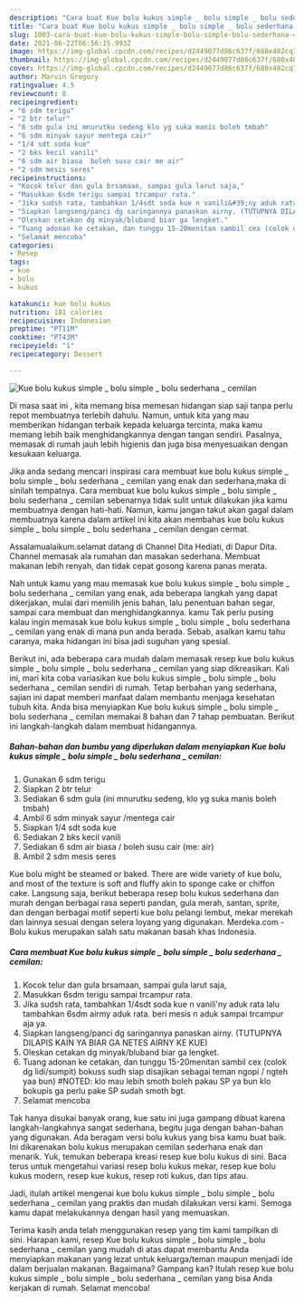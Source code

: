 ```yaml
---
description: "Cara buat Kue bolu kukus simple _ bolu simple _ bolu sederhana _ cemilan yang lezat Untuk Jualan"
title: "Cara buat Kue bolu kukus simple _ bolu simple _ bolu sederhana _ cemilan yang lezat Untuk Jualan"
slug: 1003-cara-buat-kue-bolu-kukus-simple-bolu-simple-bolu-sederhana-cemilan-yang-lezat-untuk-jualan
date: 2021-06-22T06:56:15.993Z
image: https://img-global.cpcdn.com/recipes/d2449077d86c637f/680x482cq70/kue-bolu-kukus-simple-_-bolu-simple-_-bolu-sederhana-_-cemilan-foto-resep-utama.jpg
thumbnail: https://img-global.cpcdn.com/recipes/d2449077d86c637f/680x482cq70/kue-bolu-kukus-simple-_-bolu-simple-_-bolu-sederhana-_-cemilan-foto-resep-utama.jpg
cover: https://img-global.cpcdn.com/recipes/d2449077d86c637f/680x482cq70/kue-bolu-kukus-simple-_-bolu-simple-_-bolu-sederhana-_-cemilan-foto-resep-utama.jpg
author: Marvin Gregory
ratingvalue: 4.5
reviewcount: 8
recipeingredient:
- "6 sdm terigu"
- "2 btr telur"
- "6 sdm gula ini mnurutku sedeng klo yg suka manis boleh tmbah"
- "6 sdm minyak sayur mentega cair"
- "1/4 sdt soda kue"
- "2 bks kecil vanili"
- "6 sdm air biasa  boleh susu cair me air"
- "2 sdm mesis seres"
recipeinstructions:
- "Kocok telur dan gula brsamaan, sampai gula larut saja,"
- "Masukkan 6sdm terigu sampai trcampur rata."
- "Jika sudsh rata, tambahkan 1/4sdt soda kue n vanili&#39;ny aduk rata lalu tambahkan 6sdm airmy aduk rata. beri mesis n aduk sampai trcampur aja ya."
- "Siapkan langseng/panci dg saringannya panaskan airny. (TUTUPNYA DILAPIS KAIN YA BIAR GA NETES AIRNY KE KUE)"
- "Oleskan cetakan dg minyak/bluband biar ga lengket."
- "Tuang adonan ke cetakan, dan tunggu 15-20menitan sambil cex (colok dg lidi/sumpit) bokuss sudh siap disajikan sebagai teman ngopi / ngteh yaa bun) #NOTED: klo mau lebih smoth boleh pakau SP ya bun klo bokupis ga perlu pake SP sudah smoth bgt."
- "Selamat mencoba"
categories:
- Resep
tags:
- kue
- bolu
- kukus

katakunci: kue bolu kukus 
nutrition: 181 calories
recipecuisine: Indonesian
preptime: "PT11M"
cooktime: "PT43M"
recipeyield: "1"
recipecategory: Dessert

---
```



![Kue bolu kukus simple _ bolu simple _ bolu sederhana _ cemilan](https://img-global.cpcdn.com/recipes/d2449077d86c637f/680x482cq70/kue-bolu-kukus-simple-_-bolu-simple-_-bolu-sederhana-_-cemilan-foto-resep-utama.jpg)

Di masa  saat ini , kita memang bisa memesan hidangan siap saji tanpa perlu repot membuatnya terlebih dahulu. Namun, untuk kita yang mau memberikan hidangan terbaik kepada keluarga tercinta, maka kamu memang lebih baik menghidangkannya dengan tangan sendiri. Pasalnya, memasak di rumah jauh lebih higienis dan juga bisa menyesuaikan dengan kesukaan keluarga.

Jika anda sedang mencari inspirasi cara membuat kue bolu kukus simple _ bolu simple _ bolu sederhana _ cemilan yang enak dan sederhana,maka di sinilah tempatnya. Cara membuat kue bolu kukus simple _ bolu simple _ bolu sederhana _ cemilan  sebenarnya tidak sulit untuk dilakukan jika kamu membuatnya dengan hati-hati. Namun, kamu jangan takut akan gagal dalam membuatnya 
karena dalam artikel ini kita akan membahas kue bolu kukus simple _ bolu simple _ bolu sederhana _ cemilan dengan cermat.  

Assalamualaikum.selamat datang di Channel Dita Hediati, di Dapur Dita. Channel memasak ala rumahan dan masakan sederhana. Membuat makanan lebih renyah, dan tidak cepat gosong karena panas merata.

Nah untuk kamu yang mau memasak kue bolu kukus simple _ bolu simple _ bolu sederhana _ cemilan yang enak, ada beberapa langkah yang dapat dikerjakan, mulai dari memilih jenis bahan, lalu penentuan bahan segar, sampai cara membuat dan menghidangkannya. kamu Tak perlu pusing kalau ingin memasak kue bolu kukus simple _ bolu simple _ bolu sederhana _ cemilan yang enak di mana pun anda berada. Sebab, asalkan kamu  tahu caranya, maka hidangan ini bisa jadi suguhan yang spesial.

Berikut ini, ada beberapa cara mudah dalam memasak resep kue bolu kukus simple _ bolu simple _ bolu sederhana _ cemilan yang siap dikreasikan. Kali ini, mari kita coba variasikan kue bolu kukus simple _ bolu simple _ bolu sederhana _ cemilan sendiri di rumah. Tetap berbahan yang sederhana, sajian ini dapat memberi manfaat dalam membantu menjaga kesehatan tubuh kita. Anda bisa menyiapkan Kue bolu kukus simple _ bolu simple _ bolu sederhana _ cemilan memakai 8 bahan dan 7 tahap pembuatan. Berikut ini langkah-langkah dalam membuat hidangannya.

<!--inarticleads1-->

##### Bahan-bahan dan bumbu yang diperlukan dalam menyiapkan Kue bolu kukus simple _ bolu simple _ bolu sederhana _ cemilan:

1. Gunakan 6 sdm terigu
1. Siapkan 2 btr telur
1. Sediakan 6 sdm gula (ini mnurutku sedeng, klo yg suka manis boleh tmbah)
1. Ambil 6 sdm minyak sayur /mentega cair
1. Siapkan 1/4 sdt soda kue
1. Sediakan 2 bks kecil vanili
1. Sediakan 6 sdm air biasa / boleh susu cair (me: air)
1. Ambil 2 sdm mesis seres


Kue bolu might be steamed or baked. There are wide variety of kue bolu, and most of the texture is soft and fluffy akin to sponge cake or chiffon cake. Langsung saja, berikut beberapa resep bolu kukus sederhana dan murah dengan berbagai rasa seperti pandan, gula merah, santan, sprite, dan dengan berbagai motif seperti kue bolu pelangi lembut, mekar merekah dan lainnya sesuai dengan selera loyang yang digunakan. Merdeka.com - Bolu kukus merupakan salah satu makanan basah khas Indonesia. 

<!--inarticleads2-->

##### Cara membuat Kue bolu kukus simple _ bolu simple _ bolu sederhana _ cemilan:

1. Kocok telur dan gula brsamaan, sampai gula larut saja,
1. Masukkan 6sdm terigu sampai trcampur rata.
1. Jika sudsh rata, tambahkan 1/4sdt soda kue n vanili&#39;ny aduk rata lalu tambahkan 6sdm airmy aduk rata. beri mesis n aduk sampai trcampur aja ya.
1. Siapkan langseng/panci dg saringannya panaskan airny. (TUTUPNYA DILAPIS KAIN YA BIAR GA NETES AIRNY KE KUE)
1. Oleskan cetakan dg minyak/bluband biar ga lengket.
1. Tuang adonan ke cetakan, dan tunggu 15-20menitan sambil cex (colok dg lidi/sumpit) bokuss sudh siap disajikan sebagai teman ngopi / ngteh yaa bun) #NOTED: klo mau lebih smoth boleh pakau SP ya bun klo bokupis ga perlu pake SP sudah smoth bgt.
1. Selamat mencoba


Tak hanya disukai banyak orang, kue satu ini juga gampang dibuat karena langkah-langkahnya sangat sederhana, begitu juga dengan bahan-bahan yang digunakan. Ada beragam versi bolu kukus yang bisa kamu buat baik. Ini dikarenakan bolu kukus merupakan cemilan sederhana enak dan menarik. Yuk, temukan beberapa kreasi resep kue bolu kukus di sini. Baca terus untuk mengetahui variasi resep bolu kukus mekar, resep kue bolu kukus modern, resep kue kukus, resep roti kukus, dan tips atau. 

Jadi, itulah artikel mengenai  kue bolu kukus simple _ bolu simple _ bolu sederhana _ cemilan  yang praktis dan mudah dilakukan versi kami. Semoga kamu dapat melakukannya dengan hasil yang memuaskan. 

Terima kasih anda telah menggunakan resep yang tim kami tampilkan di sini. Harapan kami, resep  Kue bolu kukus simple _ bolu simple _ bolu sederhana _ cemilan yang mudah di atas dapat membantu Anda menyiapkan makanan yang lezat untuk keluarga/teman maupun menjadi ide dalam berjualan makanan. Bagaimana? Gampang kan? Itulah resep kue bolu kukus simple _ bolu simple _ bolu sederhana _ cemilan yang bisa Anda kerjakan di rumah. Selamat mencoba!

